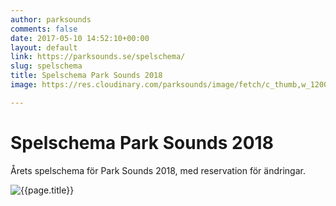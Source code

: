 ```yaml
---
author: parksounds
comments: false
date: 2017-05-10 14:52:10+00:00
layout: default
link: https://parksounds.se/spelschema/
slug: spelschema
title: Spelschema Park Sounds 2018
image: https://res.cloudinary.com/parksounds/image/fetch/c_thumb,w_1200,f_auto/https://parksounds.se/images/spelschema-park-sounds-2018-3.png

---
```


# Spelschema Park Sounds 2018

Årets spelschema för Park Sounds 2018, med reservation för ändringar.

![{{page.title}}]({{page.image}})
